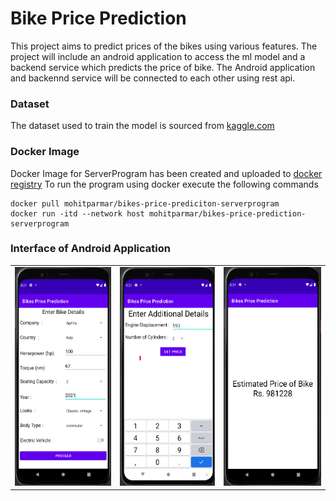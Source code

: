 # Bike Price Prediction

This project aims to predict prices of the bikes using various features.
The project will include an android application to access the ml model and a backend service which predicts the price of bike. The Android application and backennd service will be connected to each other using rest api.

### Dataset
The dataset used to train the model is sourced from [kaggle.com](https://www.kaggle.com/datasets/peshimaammuzammil/2023-bike-model-dataset-all-data-you-need)

### Docker Image

Docker Image for ServerProgram has been created and uploaded to [docker registry](https://hub.docker.com/repository/docker/mohitparmar/bikes-price-prediction-serverprogram/general)
To run the program using docker execute the following commands
```
docker pull mohitparmar/bikes-price-prediciton-serverprogram
docker run -itd --network host mohitparmar/bikes-price-prediction-serverprogram
```

### Interface of Android Application

<table>
    <tr>
        <td><img src="./Images/Interface_1.png" height="350px"></td>
        <td><img src="./Images/Interface_2.png" height="350px"></td>
        <td><img src="./Images/Interface_3.png" height="350px"></td>
    </tr>
</table>